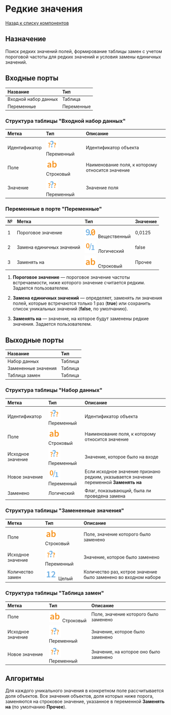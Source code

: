 # Редкие значения

[Назад к списку компонентов](../README.md)

## Назначение

Поиск редких значений полей, формирование таблицы замен с учетом пороговой частоты для редких значений и условия замены единичных значений.

## Входные порты

| Название             | Тип        |
|:---------------------|:-----------|
| Входной набор данных | Таблица    |
| Переменные           | Переменные |

### Структура таблицы "Входной набор данных"

| Метка         | Тип                                 | Описание                                            |
|:--------------|:------------------------------------|:----------------------------------------------------|
| Идентификатор | ![](./img/undefined.svg) Переменный | Идентификатор объекта                               |
| Поле          | ![](./img/string.svg) Строковый     | Наименование поля, к которому относится значение    |
| Значение      | ![](./img/undefined.svg) Переменный | Значение поля                                       |

### Переменные в порте "Переменные"

| № | Метка                     | Тип                                    | Значение   |
|:--|:--------------------------|:---------------------------------------|:-----------|
| 1 | Пороговое значение        | ![](./img/realnumber.svg) Вещественный | 0,0125     |
| 2 | Замена единичных значений | ![](./img/logical.svg) Логический      | false      |
| 3 | Заменять на               | ![](./img/string.svg) Строковый        | Прочее     |

1. **Пороговое значение** — пороговое значение частоты встречаемости, ниже которого значение считается редким. Задается пользователем.

2. **Замена единичных значений** — определяет, заменять ли значения полей, которые встречаются только 1 раз (**true**) или сохранить список уникальных значений (**false**, по умолчанию).

3. **Заменять на** — значение, на которое будут заменены редкие значения. Задается пользователем.

## Выходные порты

| Название              | Тип        |
|:----------------------|:-----------|
| Набор данных          | Таблица    |
| Замененные значения   | Таблица    |
| Таблица замен         | Таблица    |

### Структура таблицы "Набор данных"

| Метка             | Тип                                   | Описание                                                                                |
|:------------------|:--------------------------------------|:----------------------------------------------------------------------------------------|
| Идентификатор     | ![](./img/undefined.svg) Переменный   | Идентификатор объекта                                                                   |
| Поле              | ![](./img/string.svg) Строковый       | Наименование поля, к которому относится значение                                        |
| Исходное значение | ![](./img/undefined.svg) Переменный   | Значение, которое было на входе                                                         |
| Новое значение    | ![](./img/logical.svg) Переменный     | Если исходное значение признано редким, указывается значение переменной **Заменять на** |
| Заменено          | Логический                            | Флаг, показывающий, была ли проведена замена                                            |

### Структура таблицы "Замененные значения"

| Метка             | Тип                                 | Описание                                                        |
|:------------------|:------------------------------------|:----------------------------------------------------------------|
| Поле              | ![](./img/string.svg) Строковый     | Поле, значение которого было заменено                           |
| Исходное значение | ![](./img/undefined.svg) Переменный | Значение, которое было заменено                                 |
| Количество замен  | ![](./img/integer.svg) Целый        | Количество раз, котрое значение было заменено во входном наборе |

### Структура таблицы "Таблица замен"

| Метка             | Тип                                 | Описание                                |
|:------------------|:------------------------------------|:----------------------------------------|
| Поле              | ![](./img/string.svg) Строковый     | Поле, значение которого было заменено   |
| Исходное значение | ![](./img/undefined.svg) Переменный | Значение, которое было заменено         |
| Новое значение    | ![](./img/undefined.svg) Переменный | Значение, на которое оно было заменено  |

## Алгоритмы

Для каждого уникального значения в конкретном поле рассчитывается доля объектов. Все значения объектов, доля которых ниже порога, заменяются на строковое значение, указанное в переменной **Заменять на** (по умолчанию **Прочее**).

